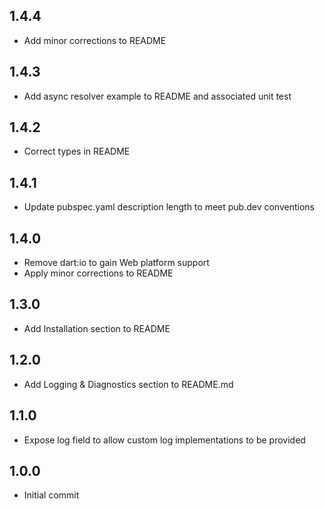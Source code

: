 ## 1.4.4
- Add minor corrections to README
## 1.4.3
- Add async resolver example to README and associated unit test
## 1.4.2
- Correct types in README
## 1.4.1
- Update pubspec.yaml description length to meet pub.dev conventions
## 1.4.0
- Remove dart:io to gain Web platform support
- Apply minor corrections to README
## 1.3.0
- Add Installation section to README
## 1.2.0
- Add Logging & Diagnostics section to README.md
## 1.1.0
- Expose log field to allow custom log implementations to be provided
## 1.0.0
- Initial commit
